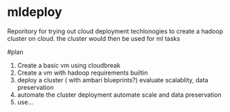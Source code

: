 # mldeploy
Reporitory for trying out cloud deployment techlonogies to create a hadoop cluster on cloud. the cluster would then be used for ml tasks

#plan
1. Create a basic vm using cloudbreak 
2. Create a vm with hadoop requirements builtin 
3. deploy a cluster ( with ambari blueprints?)
  evaluate scalablity, data preservation 
4. automate the cluster deployment 
 automate scale and data preservation
5. use...
